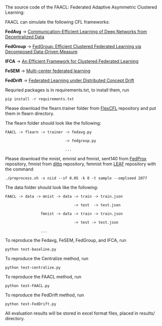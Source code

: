 The source code of the FAACL: Federated Adaptive Asymmetric Clustered Learning:


FAACL can simulate the following CFL frameworks:

**FedAvg** -> [Communication-Efficient Learning of Deep Networks from Decentralized Data](http://proceedings.mlr.press/v54/mcmahan17a.html)

**FedGroup** -> [FedGroup: Efficient Clustered Federated Learning via Decomposed Data-Driven Measure](https://arxiv.org/abs/2010.06870)

**IFCA** -> [An Efficient Framework for Clustered Federated Learning](https://proceedings.neurips.cc/paper/2020/hash/e32cc80bf07915058ce90722ee17bb71-Abstract.html)

**FeSEM** -> [Multi-center federated learning](https://arxiv.org/abs/2005.01026)

**FedDrift** -> [Federated Learning under Distributed Concept Drift](https://proceedings.mlr.press/v206/jothimurugesan23a.html)

Requried packages is in requirements.txt, to install them, run 

    pip install -r requirements.txt
 
 
Please download the flearn.trainer folder from [FlexCFL](https://github.com/morningD/FlexCFL) repository and put them in flearn directory.

The flearn folder should look like the following: 

    FAACL -> flearn -> trainer -> fedavg.py

                               -> fedgroup.py

                               ...
                                       
                    

Please download the mnist, emnist and fmnist, sent140 from [FedProx](https://github.com/litian96/FedProx/tree/master) repository, fmnist from [ditto](https://github.com/litian96/ditto/tree/master) repository, femnist from [LEAF](https://github.com/TalwalkarLab/leaf) repository with the command

    ./preprocess.sh -s niid --sf 0.05 -k 0 -t sample --smplseed 2077

The data folder should look like the following:


    FAACL -> data -> mnist -> data -> train -> train.json
    
                                   -> test  -> test.json
                                   
                    fmnist -> data -> train -> train.json
                    
                                   -> test -> test.json

                    ...

To reproduce the Fedavg, FeSEM, FedGroup, and IFCA, run 

    python test-baseline.py

To reproduce the Centralize method, run 

    python test-centralize.py

To reproduce the FAACL method, run 

    python test-FAACL.py

To reproduce the FedDrift method, run 

    python test-FedDrift.py



All evaluation results will be stored in excel format files, placed in results/ directory.



